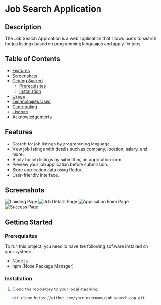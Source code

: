 # Job Search Application

## Description

The Job Search Application is a web application that allows users to search for job listings based on programming languages and apply for jobs.

## Table of Contents

- [Features](#features)
- [Screenshots](#screenshots)
- [Getting Started](#getting-started)
  - [Prerequisites](#prerequisites)
  - [Installation](#installation)
- [Usage](#usage)
- [Technologies Used](#technologies-used)
- [Contributing](#contributing)
- [License](#license)
- [Acknowledgements](#acknowledgements)

## Features

- Search for job listings by programming language.
- View job listings with details such as company, location, salary, and more.
- Apply for job listings by submitting an application form.
- Preview your job application before submission.
- Store application data using Redux.
- User-friendly interface.

## Screenshots

![Landing Page](/screenshots/landing-page.png)
![Job Details Page](/screenshots/job-details.png)
![Application Form Page](/screenshots/application-form.png)
![Success Page](/screenshots/success-page.png)

## Getting Started

### Prerequisites

To run this project, you need to have the following software installed on your system:

- Node.js
- npm (Node Package Manager)

### Installation

1. Clone the repository to your local machine:

   ```bash
   git clone https://github.com/your-username/job-search-app.git
